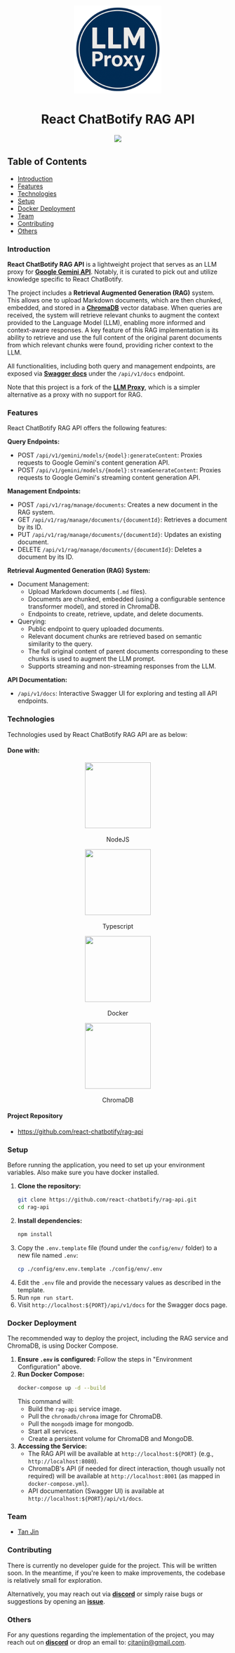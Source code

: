 <p align="center">
  <img width="200px" src="https://raw.githubusercontent.com/react-chatbotify/rag-api/main/assets/logo.png" />
  <h1 align="center">React ChatBotify RAG API</h1>
</p>

<p align="center">
  <a href="https://github.com/react-chatbotify/rag-api/actions/workflows/ci-cd-pipeline.yml"> <img src="https://github.com/react-chatbotify/rag-api/actions/workflows/ci-cd-pipeline.yml/badge.svg" /> </a>
</p>

## Table of Contents
* [Introduction](#introduction)
* [Features](#features)
* [Technologies](#technologies)
* [Setup](#setup)
* [Docker Deployment](#docker-deployment)
* [Team](#team)
* [Contributing](#contributing)
* [Others](#others)

### Introduction
**React ChatBotify RAG API** is a lightweight project that serves as an LLM proxy for [**Google Gemini API**](https://ai.google.dev/gemini-api/docs). Notably, it is curated to pick out and utilize knowledge specific to React ChatBotify.

The project includes a **Retrieval Augmented Generation (RAG)** system. This allows one to upload Markdown documents, which are then chunked, embedded, and stored in a [**ChromaDB**](https://www.trychroma.com/) vector database. When queries are received, the system will retrieve relevant chunks to augment the context provided to the Language Model (LLM), enabling more informed and context-aware responses. A key feature of this RAG implementation is its ability to retrieve and use the full content of the original parent documents from which relevant chunks were found, providing richer context to the LLM.

All functionalities, including both query and management endpoints, are exposed via [**Swagger docs**](https://swagger.io/docs/) under the `/api/v1/docs` endpoint.

Note that this project is a fork of the [**LLM Proxy**](https://github.com/tjtanjin/llm-proxy), which is a simpler alternative as a proxy with no support for RAG.

### Features

React ChatBotify RAG API offers the following features:

**Query Endpoints:**
- POST `/api/v1/gemini/models/{model}:generateContent`: Proxies requests to Google Gemini's content generation API.
- POST `/api/v1/gemini/models/{model}:streamGenerateContent`: Proxies requests to Google Gemini's streaming content generation API.

**Management Endpoints:**
- POST `/api/v1/rag/manage/documents`: Creates a new document in the RAG system.
- GET `/api/v1/rag/manage/documents/{documentId}`: Retrieves a document by its ID.
- PUT `/api/v1/rag/manage/documents/{documentId}`: Updates an existing document.
- DELETE `/api/v1/rag/manage/documents/{documentId}`: Deletes a document by its ID.

**Retrieval Augmented Generation (RAG) System:**
- Document Management:
    - Upload Markdown documents (`.md` files).
    - Documents are chunked, embedded (using a configurable sentence transformer model), and stored in ChromaDB.
    - Endpoints to create, retrieve, update, and delete documents.
- Querying:
    - Public endpoint to query uploaded documents.
    - Relevant document chunks are retrieved based on semantic similarity to the query.
    - The full original content of parent documents corresponding to these chunks is used to augment the LLM prompt.
    - Supports streaming and non-streaming responses from the LLM.

**API Documentation:**
- `/api/v1/docs`: Interactive Swagger UI for exploring and testing all API endpoints.

### Technologies
Technologies used by React ChatBotify RAG API are as below:

#### Done with:

<p align="center">
  <img height="150" width="150" src="https://static-00.iconduck.com/assets.00/node-js-icon-454x512-nztofx17.png" />
</p>
<p align="center">
NodeJS
</p>
<p align="center">
  <img height="150" width="150" src="https://upload.wikimedia.org/wikipedia/commons/thumb/4/4c/Typescript_logo_2020.svg/2048px-Typescript_logo_2020.svg.png" />
</p>
<p align="center">
Typescript
</p>
<p align="center">
  <img height="150" width="150" src="https://raw.githubusercontent.com/docker/docker.github.io/master/images/Moby-logo.png" />
</p>
<p align="center">
Docker
</p>
<p align="center">
  <img height="150" width="150" src="https://www.trychroma.com/logo.png" />
</p>
<p align="center">
ChromaDB
</p>

#### Project Repository
- https://github.com/react-chatbotify/rag-api

### Setup
Before running the application, you need to set up your environment variables. Also make sure you have docker installed.
1.  **Clone the repository:**
    ```bash
    git clone https://github.com/react-chatbotify/rag-api.git
    cd rag-api
    ```
2.  **Install dependencies:**
    ```bash
    npm install
    ```
3.  Copy the `.env.template` file (found under the `config/env/` folder) to a new file named `.env`:
    ```bash
    cp ./config/env.env.template ./config/env/.env
    ```
4.  Edit the `.env` file and provide the necessary values as described in the template.
5.  Run `npm run start`.
6.  Visit `http://localhost:${PORT}/api/v1/docs` for the Swagger docs page.

### Docker Deployment
The recommended way to deploy the project, including the RAG service and ChromaDB, is using Docker Compose.

1.  **Ensure `.env` is configured:** Follow the steps in "Environment Configuration" above.
2.  **Run Docker Compose:**
    ```bash
    docker-compose up -d --build
    ```
    This command will:
    *   Build the `rag-api` service image.
    *   Pull the `chromadb/chroma` image for ChromaDB.
    *   Pull the `mongodb` image for mongodb.
    *   Start all services.
    *   Create a persistent volume for ChromaDB and MongoDB.
3.  **Accessing the Service:**
    *   The RAG API will be available at `http://localhost:${PORT}` (e.g., `http://localhost:8080`).
    *   ChromaDB's API (if needed for direct interaction, though usually not required) will be available at `http://localhost:8001` (as mapped in `docker-compose.yml`).
    *   API documentation (Swagger UI) is available at `http://localhost:${PORT}/api/v1/docs`.

### Team
* [Tan Jin](https://github.com/tjtanjin)

### Contributing
There is currently no developer guide for the project. This will be written soon. In the meantime, if you're keen to make improvements, the codebase is relatively small for exploration.

Alternatively, you may reach out via [**discord**](https://discord.gg/6R4DK4G5Zh) or simply raise bugs or suggestions by opening an [**issue**](https://github.com/react-chatbotifyy/rag-api/issues).

### Others
For any questions regarding the implementation of the project, you may reach out on [**discord**](https://discord.gg/6R4DK4G5Zh) or drop an email to: cjtanjin@gmail.com.
